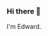 ### Hi there 👋

I'm Edward.

<!-- [TW](https://twitter.com/eapm05) | [LI](https://linkedin.com/in/eapmason) | [GH](https://github.com/edapm) | [GL](https://gitlab.com/edapm) <!-- | [EM]()--> <!-- | [BL]() -->
<!--
**edapm/edapm** is a ✨ _special_ ✨ repository because its `README.md` (this file) appears on your GitHub profile.

Here are some ideas to get you started:

- 🔭 I’m currently working on ...
- 🌱 I’m currently learning ...
- 👯 I’m looking to collaborate on ...
- 🤔 I’m looking for help with ...
- 💬 Ask me about ...
- 📫 How to reach me: ...
- 😄 Pronouns: ...
- ⚡ Fun fact: ...
-->
